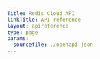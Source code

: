 ```yaml
---
Title: Redis Cloud API
linkTitle: API reference
layout: apireference
type: page
params:
  sourcefile: ./openapi.json
---
```

